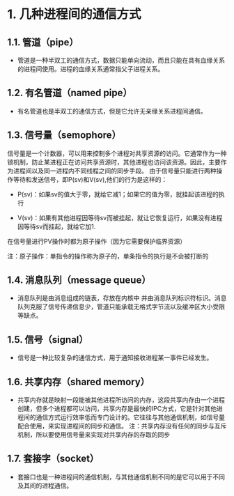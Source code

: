 # 1. 几种进程间的通信方式

## 1.1. 管道（pipe）
- 管道是一种半双工的通信方式，数据只能单向流动，而且只能在具有血缘关系的进程间使用。进程的血缘关系通常指父子进程关系。

## 1.2. 有名管道（named pipe）
- 有名管道也是半双工的通信方式，但是它允许无亲缘关系进程间通信。

## 1.3. 信号量（semophore）
信号量是一个计数器，可以用来控制多个进程对共享资源的访问。它通常作为一种锁机制，防止某进程正在访问共享资源时，其他进程也访问该资源。因此，主要作为进程间以及同一进程内不同线程之间的同步手段。
由于信号量只能进行两种操作等待和发送信号，即P(sv)和V(sv),他们的行为是这样的：

- P(sv)：如果sv的值大于零，就给它减1；如果它的值为零，就挂起该进程的执行

- V(sv)：如果有其他进程因等待sv而被挂起，就让它恢复运行，如果没有进程因等待sv而挂起，就给它加1.

在信号量进行PV操作时都为原子操作（因为它需要保护临界资源）

注：原子操作：单指令的操作称为原子的，单条指令的执行是不会被打断的

## 1.4. 消息队列（message queue）
- 消息队列是由消息组成的链表，存放在内核中 并由消息队列标识符标识。消息队列克服了信号传递信息少，管道只能承载无格式字节流以及缓冲区大小受限等缺点。

## 1.5. 信号（signal）
- 信号是一种比较复杂的通信方式，用于通知接收进程某一事件已经发生。

## 1.6. 共享内存（shared memory）
- 共享内存就是映射一段能被其他进程所访问的内存，这段共享内存由一个进程创建，但多个进程都可以访问，共享内存是最快的IPC方式，它是针对其他进程间的通信方式运行效率低而专门设计的。它往往与其他通信机制，如信号量配合使用，来实现进程间的同步和通信。
注：共享内存没有任何的同步与互斥机制，所以要使用信号量来实现对共享内存的存取的同步
## 1.7. 套接字（socket）
- 套接口也是一种进程间的通信机制，与其他通信机制不同的是它可以用于不同及其间的进程通信。
